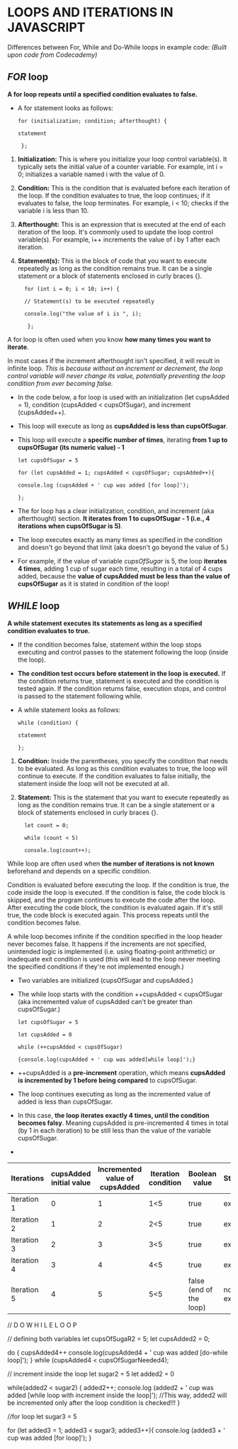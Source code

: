 # LOOPS AND ITERATIONS IN JAVASCRIPT


Differences between For, While and Do-While loops in example code:
_(Built upon code from Codecademy)_

## _FOR_ loop
**A for loop repeats until a specified condition evaluates to false.**

- A for statement looks as follows:

      for (initialization; condition; afterthought) {
  
      statement
  
       };
  
1. **Initialization:** This is where you initialize your loop control variable(s). It typically sets the initial value of a counter variable. For example, int i = 0; initializes a variable named i with the value of 0.
2. **Condition:** This is the condition that is evaluated before each iteration of the loop. If the condition evaluates to true, the loop continues; if it evaluates to false, the loop terminates. For example, i < 10; checks if the variable i is less than 10.
3. **Afterthought:** This is an expression that is executed at the end of each iteration of the loop. It's commonly used to update the loop control variable(s). For example, i++ increments the value of i by 1 after each iteration.
4. **Statement(s):** This is the block of code that you want to execute repeatedly as long as the condition remains true. It can be a single statement or a block of statements enclosed in curly braces {}.

      
         for (int i = 0; i < 10; i++) {
   
         // Statement(s) to be executed repeatedly
   
         console.log("the value of i is ", i);
   
          };

A for loop is often used when you know **how many times you want to iterate**.

In most cases if the increment afterthought isn't specified, it will result in infinite loop. _This is because without an increment or decrement, the loop control variable will never change its value, potentially preventing the loop condition from ever becoming false._


- In the code below, a for loop is used with an initialization (let cupsAdded = 1), condition (cupsAdded < cupsOfSugar), and increment (cupsAdded++).

- This loop will execute as long as **cupsAdded is less than cupsOfSugar**.
 
- This loop will execute a **specific number of times**, iterating **from 1 up to cupsOfSugar (its numeric value) - 1**

      let cupsOfSugar = 5
  
      for (let cupsAdded = 1; cupsAdded < cupsOfSugar; cupsAdded++){
  
      console.log (cupsAdded + ' cup was added [for loop]');
  
      };

- The for loop has a clear initialization, condition, and increment (aka afterthought) section. **It iterates from 1 to cupsOfSugar - 1 (i.e., 4 iterations when cupsOfSugar is 5)**.
- The loop executes exactly as many times as specified in the condition and doesn't go beyond that limit (aka doesn't go beyond the value of 5.)
- For example, if the value of variable _cupsOfSugar_ is 5, the loop **iterates 4 times**, adding 1 cup of sugar each time, resulting in a total of 4 cups added, because the **value of cupsAdded must be less than the value of cupsOfSugar** as it is stated in condition of the loop!


## _WHILE_ loop
**A while statement executes its statements as long as a specified condition evaluates to true.**
- If the condition becomes false, statement within the loop stops executing and control passes to the statement following the loop (inside the loop).
- **The condition test occurs before statement in the loop is executed.** If the condition returns true, statement is executed and the condition is tested again. If the condition returns false, execution stops, and control is passed to the statement following while.

- A while statement looks as follows:

      while (condition) {
  
      statement
  
      };
        
1. **Condition:** Inside the parentheses, you specify the condition that needs to be evaluated. As long as this condition evaluates to true, the loop will continue to execute. If the condition evaluates to false initially, the statement inside the loop will not be executed at all.
2. **Statement:** This is the statement that you want to execute repeatedly as long as the condition remains true. It can be a single statement or a block of statements enclosed in curly braces {}.

         let count = 0;
      
         while (count < 5)
            
         console.log(count++);
      
While loop are often used when **the number of iterations is not known** beforehand and depends on a specific condition.

Condition is evaluated before executing the loop. If the condition is true, the code inside the loop is executed. If the condition is false, the code block is skipped, and the program continues to execute the code after the loop. After executing the code block, the condition is evaluated again. If it's still true, the code block is executed again. This process repeats until the condition becomes false.

A while loop becomes infinite if the condition specified in the loop header never becomes false. It happens if the increments are not specified, unintended logic is implemented (i.e. using floating-point arithmetic) or inadequate exit condition is used (this will lead to the loop never meeting the specified conditions if they're not implemented enough.)

- Two variables are initialized (cupsOfSugar and cupsAdded.)
- The while loop starts with the condition ++cupsAdded < cupsOfSugar (aka incremented value of cupsAdded can't be greater than cupsOfSugar.)

      let cupsOfSugar = 5

      let cupsAdded = 0
      
      while (++cupsAdded < cupsOfSugar)
      
      {console.log(cupsAdded + ' cup was added[while loop]');}

- ++cupsAdded is a **pre-increment** operation, which means **cupsAdded is incremented by 1 before being compared** to cupsOfSugar.
- The loop continues executing as long as the incremented value of added is less than cupsOfSugar.
- In this case, **the loop iterates exactly 4 times, until the condition becomes falsy**. Meaning cupsAdded is pre-incremented 4 times in total (by 1 in each iteration) to be still less than the value of the variable cupsOfSugar.
- 
| Iterations  | cupsAdded initial value | Incremented value of cupsAdded | Iteration condition | Boolean value           | Statement    |
|-------------|-------------------------|--------------------------------|---------------------|-------------------------|--------------|
| Iteration 1 | 0                       | 1                              | 1<5                 | true                    | executed     |
| Iteration 2 | 1                       | 2                              | 2<5                 | true                    | executed     |
| Iteration 3 | 2                       | 3                              | 3<5                 | true                    | executed     |
| Iteration 4 | 3                       | 4                              | 4<5                 | true                    | executed     |
| Iteration 5 | 4                       | 5                              | 5<5                 | false (end of the loop) | not executed |


// D O   W H I L E   L O O P 

// defining both variables 
let cupsOfSugaR2 = 5;
let cupsAdded2 = 0;

do {
  cupsAdded4++
  console.log(cupsAdded4 + ' cup was added [do-while loop]');
} while (cupsAdded4 < cupsOfSugarNeeded4);



// increment inside the loop
let sugar2 = 5
let added2 = 0

while(added2 < sugar2) {
  added2++;
  console.log (added2 + ' cup was added [while loop with increment inside the loop]');
  //This way, added2 will be incremented only after the loop condition is checked!!!
}


//for loop
let sugar3 = 5

for (let added3 = 1; added3 < sugar3; added3++){
    console.log (added3 + ' cup was added [for loop]');
}
